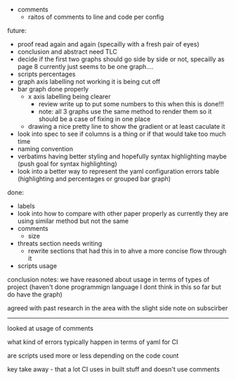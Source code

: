 - comments 
  - raitos of comments to line and code per config

future:
- proof read again and again (specailly with a fresh pair of eyes)
- conclusion and abstract need TLC
- decide if the first two graphs should go side by side or not, specailly as page 8 currently just seems to be one graph....
- scripts percentages
- graph axis labelling not working it is being cut off
- bar graph done properly
  - x axis labelling being clearer
    - review write up to put some numbers to this when this is done!!!
    - note: all 3 graphs use the same method to render them so it should be a case of fixing in one place
  - drawing a nice pretty line to show the gradient or at least caculate it
- look into spec to see if columns is a thing or if that would take too much time
- naming convention
- verbatims having better styling and hopefully syntax highlighting maybe (push goal for syntax highlighting)
- look into a better way to represent the yaml configuration errors table (highlighting and percentages or grouped bar graph)


done:
- labels
- look into how to compare with other paper properly as currently they are using similar method but not the same
- comments 
  - size 
- threats section needs writing
    - rewrite sections that had this in to ahve a more concise flow through it
- scripts usage


conclusion notes:
  we have reasoned about usage in terms of types of project (haven't done programmign language I dont think in this so far but do have the graph)



  agreed with past research in the area
    with the slight side note on subscirber
  
  ---------
  looked at usage of comments

  what kind of errors typically happen in terms of yaml for CI

  are scripts used more or less depending on the code count

  key take away - that a lot CI uses in built stuff and doesn't use comments

